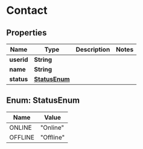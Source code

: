 
# Contact

## Properties
Name | Type | Description | Notes
------------ | ------------- | ------------- | -------------
**userid** | **String** |  | 
**name** | **String** |  | 
**status** | [**StatusEnum**](#StatusEnum) |  | 


<a name="StatusEnum"></a>
## Enum: StatusEnum
Name | Value
---- | -----
ONLINE | &quot;Online&quot;
OFFLINE | &quot;Offline&quot;



